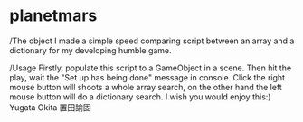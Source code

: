 # planetmars

/The object
I made a simple speed comparing script between an array and a dictionary for my developing humble game.

/Usage
Firstly, populate this script to a GameObject in a scene.
Then hit the play, wait the "Set up has being done" message in console.
Click the right mouse button will shoots a whole array search, on the other hand the left mouse button will do a dictionary search.
I wish you would enjoy this:) Yugata Okita 置田諭固
